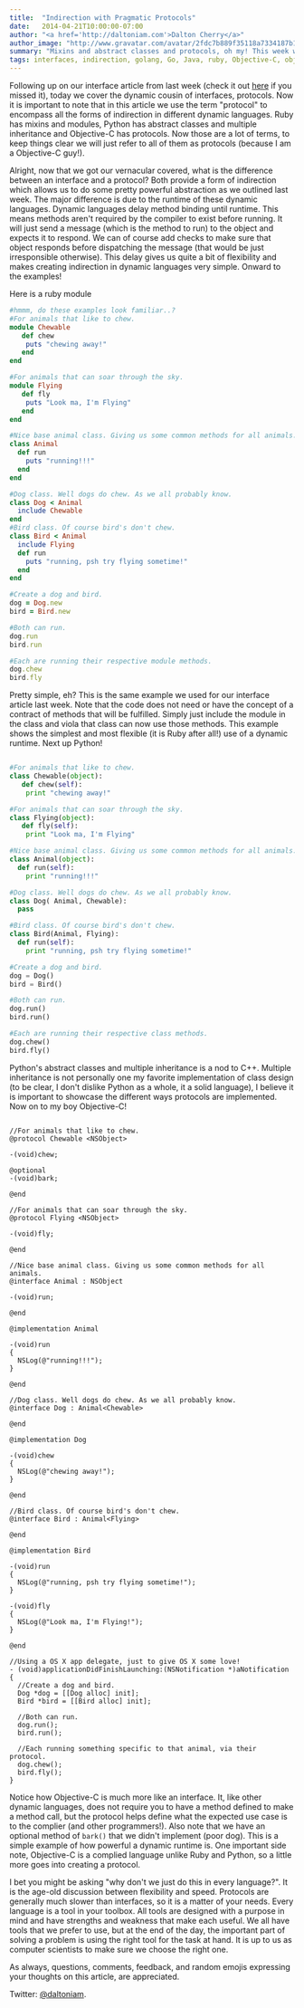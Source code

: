 ```yaml
---
title:  "Indirection with Pragmatic Protocols"
date:   2014-04-21T10:00:00-07:00
author: "<a href='http://daltoniam.com'>Dalton Cherry</a>"
author_image: "http://www.gravatar.com/avatar/2fdc7b889f35118a7334187b15c5b957.png?r=x&amp;s=320"
summary: "Mixins and abstract classes and protocols, oh my! This week we cover indirection from the dynamic side of the house and see how it measures up against it's static cousins in the world of interfaces."
tags: interfaces, indirection, golang, Go, Java, ruby, Objective-C, objc, python, protocols, mixin, modules, abstract
---
```


Following up on our interface article from last week (check it out [here](indirection-idiomatic-interfaces.html) if you missed it), today we cover the dynamic cousin of interfaces, protocols. Now it is important to note that in this article we use the term "protocol" to encompass all the forms of indirection in different dynamic languages. Ruby has mixins and modules, Python has abstract classes and multiple inheritance and Objective-C has protocols. Now those are a lot of terms, to keep things clear we will just refer to all of them as protocols (because I am a Objective-C guy!).

Alright, now that we got our vernacular covered, what is the difference between an interface and a protocol? Both provide a form of indirection which allows us to do some pretty powerful abstraction as we outlined last week. The major difference is due to the runtime of these dynamic languages. Dynamic languages delay method binding until runtime. This means methods aren't required by the compiler to exist before running. It will just send a message (which is the method to run) to the object and expects it to respond. We can of course add checks to make sure that object responds before dispatching the message (that would be just irresponsible otherwise). This delay gives us quite a bit of flexibility and makes creating indirection in dynamic languages very simple. Onward to the examples!

Here is a ruby module

``` ruby
#hmmm, do these examples look familiar..?
#For animals that like to chew.
module Chewable
   def chew
    puts "chewing away!"
   end
end

#For animals that can soar through the sky.
module Flying
   def fly
    puts "Look ma, I'm Flying"
   end
end

#Nice base animal class. Giving us some common methods for all animals.
class Animal
  def run
    puts "running!!!"
  end
end

#Dog class. Well dogs do chew. As we all probably know.
class Dog < Animal
  include Chewable
end
#Bird class. Of course bird's don't chew.
class Bird < Animal
  include Flying
  def run
    puts "running, psh try flying sometime!"
  end
end

#Create a dog and bird.
dog = Dog.new
bird = Bird.new

#Both can run.
dog.run
bird.run

#Each are running their respective module methods.
dog.chew
bird.fly
```

Pretty simple, eh? This is the same example we used for our interface article last week. Note that the code does not need or have the concept of a contract of methods that will be fulfilled. Simply just include the module in the class and viola that class can now use those methods. This example shows the simplest and most flexible (it is Ruby after all!) use of a dynamic runtime. Next up Python!

``` python

#For animals that like to chew.
class Chewable(object):
   def chew(self):
    print "chewing away!"

#For animals that can soar through the sky.
class Flying(object):
   def fly(self):
    print "Look ma, I'm Flying"

#Nice base animal class. Giving us some common methods for all animals.
class Animal(object):
  def run(self):
    print "running!!!"

#Dog class. Well dogs do chew. As we all probably know.
class Dog( Animal, Chewable):
  pass

#Bird class. Of course bird's don't chew.
class Bird(Animal, Flying):
  def run(self):
    print "running, psh try flying sometime!"

#Create a dog and bird.
dog = Dog()
bird = Bird()

#Both can run.
dog.run()
bird.run()

#Each are running their respective class methods.
dog.chew()
bird.fly()
```

Python's abstract classes and multiple inheritance is a nod to C++. Multiple inheritance is not personally one my favorite implementation of class design (to be clear, I don't dislike Python as a whole, it a solid language), I believe it is important to showcase the different ways protocols are implemented. Now on to my boy Objective-C!

```objc

//For animals that like to chew.
@protocol Chewable <NSObject>

-(void)chew;

@optional
-(void)bark;

@end

//For animals that can soar through the sky.
@protocol Flying <NSObject>

-(void)fly;

@end

//Nice base animal class. Giving us some common methods for all animals.
@interface Animal : NSObject

-(void)run;

@end

@implementation Animal

-(void)run
{
  NSLog(@"running!!!");
}

@end

//Dog class. Well dogs do chew. As we all probably know.
@interface Dog : Animal<Chewable>

@end

@implementation Dog

-(void)chew
{
  NSLog(@"chewing away!");
}

@end

//Bird class. Of course bird's don't chew.
@interface Bird : Animal<Flying>

@end

@implementation Bird

-(void)run
{
  NSLog(@"running, psh try flying sometime!");
}

-(void)fly
{
  NSLog(@"Look ma, I'm Flying!");
}

@end

//Using a OS X app delegate, just to give OS X some love!
- (void)applicationDidFinishLaunching:(NSNotification *)aNotification
{
  //Create a dog and bird.
  Dog *dog = [[Dog alloc] init];
  Bird *bird = [[Bird alloc] init];

  //Both can run.
  dog.run();
  bird.run();

  //Each running something specific to that animal, via their protocol.
  dog.chew();
  bird.fly();
}
```

Notice how Objective-C is much more like an interface. It, like other dynamic languages, does not require you to have a method defined to make a method call, but the protocol helps define what the expected use case is to the complier (and other programmers!). Also note that we have an optional method of `bark()` that we didn't implement (poor dog). This is a simple example of how powerful a dynamic runtime is. One important side note, Objective-C is a complied language unlike Ruby and Python, so a little more goes into creating a protocol.


I bet you might be asking "why don't we just do this in every language?". It is the age-old discussion between flexibility and speed. Protocols are generally much slower than interfaces, so it is a matter of your needs. Every language is a tool in your toolbox. All tools are designed with a purpose in mind and have strengths and weakness that make each useful. We all have tools that we prefer to use, but at the end of the day, the important part of solving a problem is using the right tool for the task at hand. It is up to us as computer scientists to make sure we choose the right one.

As always, questions, comments, feedback, and random emojis expressing your thoughts on this article, are appreciated.

Twitter: [@daltoniam](https://twitter.com/daltoniam).

